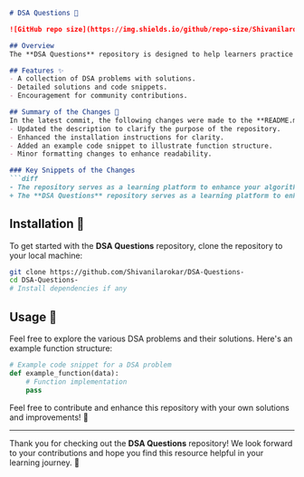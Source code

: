 ```markdown
# DSA Questions 🚀

![GitHub repo size](https://img.shields.io/github/repo-size/Shivanilarokar/DSA-Questions-) ![GitHub stars](https://img.shields.io/github/stars/Shivanilarokar/DSA-Questions-) ![GitHub forks](https://img.shields.io/github/forks/Shivanilarokar/DSA-Questions-)

## Overview
The **DSA Questions** repository is designed to help learners practice and master their algorithmic skills while improving their understanding of Data Structures and Algorithms (DSA). This repository serves as a comprehensive learning platform, providing a wide range of DSA problems with examples and code snippets for practical understanding. Contributions are welcome!

## Features ✨
- A collection of DSA problems with solutions.
- Detailed solutions and code snippets.
- Encouragement for community contributions.

## Summary of the Changes 🔄
In the latest commit, the following changes were made to the **README.md** file:
- Updated the description to clarify the purpose of the repository.
- Enhanced the installation instructions for clarity.
- Added an example code snippet to illustrate function structure.
- Minor formatting changes to enhance readability.

### Key Snippets of the Changes
```diff
- The repository serves as a learning platform to enhance your algorithmic skills and improve your understanding of Data Structures and Algorithms (DSA).
+ The **DSA Questions** repository serves as a learning platform to enhance your algorithmic skills and improve your understanding of Data Structures and Algorithms (DSA).
```

## Installation 🚀
To get started with the **DSA Questions** repository, clone the repository to your local machine:
```bash
git clone https://github.com/Shivanilarokar/DSA-Questions-
cd DSA-Questions-
# Install dependencies if any
```

## Usage 📖
Feel free to explore the various DSA problems and their solutions. Here's an example function structure:
```python
# Example code snippet for a DSA problem
def example_function(data):
    # Function implementation
    pass
```

Feel free to contribute and enhance this repository with your own solutions and improvements! 🎉

---

Thank you for checking out the **DSA Questions** repository! We look forward to your contributions and hope you find this resource helpful in your learning journey. 🌟
```